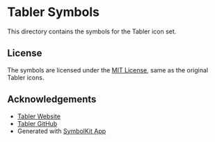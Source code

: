 # Tabler Symbols

This directory contains the symbols for the Tabler icon set.

## License

The symbols are licensed under the [MIT License](./LICENSE), same as the original Tabler icons.

## Acknowledgements

- [Tabler Website](https://tabler.io/icons)
- [Tabler GitHub](https://github.com/tabler/tabler-icons)
- Generated with [SymbolKit App](https://symbolkit.app/)
